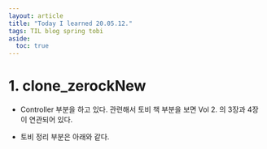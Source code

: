 ```yaml
---
layout: article
title: "Today I learned 20.05.12."
tags: TIL blog spring tobi
aside:
  toc: true
---
```




# 1. clone_zerockNew

- Controller 부분을 하고 있다. 관련해서 토비 책 부분을 보면 Vol 2. 의 3장과 4장이 연관되어 있다.

- 토비 정리 부분은 아래와 같다.


